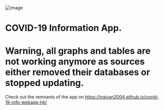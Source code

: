 ![image](https://github.com/ngivan2004/covid-19-info-webapp-hk/assets/61515871/af02f4cc-5ada-4d0b-a70a-c791728a3c10)
# COVID-19 Information App.
# Warning, all graphs and tables are not working anymore as sources either removed their databases or stopped updating.
Check out the remnants of the app on https://ngivan2004.github.io/covid-19-info-webapp-hk/
